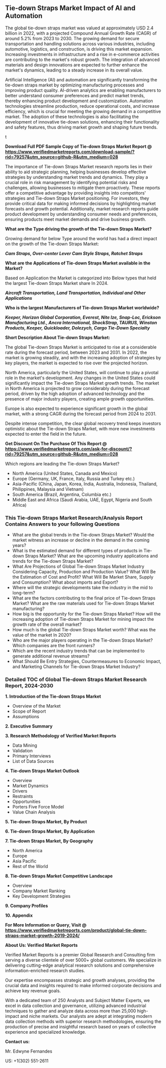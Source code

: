 <h2>Tie-down Straps Market Impact of AI and Automation</h2><p>The global tie-down straps market was valued at approximately USD 2.4 billion in 2022, with a projected Compound Annual Growth Rate (CAGR) of around 5.2% from 2023 to 2030. The growing demand for secure transportation and handling solutions across various industries, including automotive, logistics, and construction, is driving this market expansion. Increasing investments in infrastructure and a rise in e-commerce activities are contributing to the market's robust growth. The integration of advanced materials and design innovations are expected to further enhance the market's dynamics, leading to a steady increase in its overall value.</p><p>Artificial Intelligence (AI) and automation are significantly transforming the tie-down straps market by optimizing manufacturing processes and improving product quality. AI-driven analytics are enabling manufacturers to better understand consumer preferences and predict market trends, thereby enhancing product development and customization. Automation technologies streamline production, reduce operational costs, and increase efficiency, which is crucial for meeting the growing demand in a competitive market. The adoption of these technologies is also facilitating the development of innovative tie-down solutions, enhancing their functionality and safety features, thus driving market growth and shaping future trends.</p>t</p><p id="" class=""><strong>Download Full PDF Sample Copy of Tie-down Straps Market Report @ <a href="https://www.verifiedmarketreports.com/download-sample/?rid=79257&utm_source=github-R&utm_medium=028" target="_blank">https://www.verifiedmarketreports.com/download-sample/?rid=79257&utm_source=github-R&utm_medium=028</a></strong></p><p>The importance of&nbsp;Tie-down Straps Market research reports lies in their ability to aid strategic planning, helping businesses develop effective strategies by understanding market trends and dynamics. They play a crucial role in risk management by identifying potential risks and challenges, allowing businesses to mitigate them proactively. These reports offer a competitive advantage by providing insights into competitors' strategies and Tie-down Straps Market positioning. For investors, they provide critical data for making informed decisions by highlighting market forecasts and growth potential. Additionally, market research reports guide product development by understanding consumer needs and preferences, ensuring products meet market demands and drive business growth.</p><p><strong>What are the&nbsp;Type driving the growth of the Tie-down Straps Market?</strong></p><p id="" class="">Growing demand for below Type around the world has had a direct impact on the growth of the Tie-down Straps Market:</p><em><strong>Cam Straps, Over-center Lever Cam Style Straps, Ratchet Straps</strong></em></p><strong>What are the&nbsp;Applications&nbsp;of Tie-down Straps Market available in the Market?</strong></p><p id="" class="">Based on Application the Market is categorized into Below types that held the largest Tie-down Straps Market share In 2024.</p><em><strong>Aircraft Transportation, Land Transportation, Individual and Other Applications</strong></em></p><strong>Who is the largest Manufacturers of Tie-down Straps Market worldwide?</strong></p><p><em><strong>Keeper, Horizon Global Corporation, Everest, Nite lze, Snap-Loc, Erickson Manufacturing Ltd., Ancra International, ShockStrap, TAURUS, Winston Products, Keeper, Quickloader, Dolezych, Cargo Tie-Down Specialty</strong></em></p><p id="" class=""><strong>Short Description About Tie-down Straps Market:</strong></p><p>The global Tie-down Straps Market is anticipated to rise at a considerable rate during the forecast period, between 2023 and 2031. In 2022, the market is growing steadily, and with the increasing adoption of strategies by key players, the market is expected to rise over the projected horizon.</p><p>North America, particularly the United States, will continue to play a pivotal role in the market's development. Any changes in the United States could significantly impact the Tie-down Straps Market growth trends. The market in North America is projected to grow considerably during the forecast period, driven by the high adoption of advanced technology and the presence of major industry players, creating ample growth opportunities.</p><p>Europe is also expected to experience significant growth in the global market, with a strong CAGR during the forecast period from 2024 to 2031.</p><p>Despite intense competition, the clear global recovery trend keeps investors optimistic about the Tie-down Straps Market, with more new investments expected to enter the field in the future.</p><p id="" class=""><strong>Get Discount On The Purchase Of This Report @ <a href="https://www.verifiedmarketreports.com/ask-for-discount/?rid=79257&utm_source=github-R&utm_medium=028" target="_blank">https://www.verifiedmarketreports.com/ask-for-discount/?rid=79257&utm_source=github-R&utm_medium=028</a></strong></p>Which regions are leading the Tie-down Straps Market?</p><ul><li>North America (United States, Canada and Mexico)</li><li>Europe (Germany, UK, France, Italy, Russia and Turkey etc.)</li><li>Asia-Pacific (China, Japan, Korea, India, Australia, Indonesia, Thailand, Philippines, Malaysia and Vietnam)</li><li>South America (Brazil, Argentina, Columbia etc.)</li><li>Middle East and Africa (Saudi Arabia, UAE, Egypt, Nigeria and South Africa)</li></ul><h3 id="" class="">This Tie-down Straps Market Research/Analysis Report Contains Answers to your following Questions</h3><ul><li>What are the global trends in the Tie-down Straps Market? Would the market witness an increase or decline in the demand in the coming years?</li><li>What is the estimated demand for different types of products in Tie-down Straps Market? What are the upcoming industry applications and trends for the Tie-down Straps Market?</li><li>What Are Projections of Global Tie-down Straps Market Industry Considering Capacity, Production and Production Value? What Will Be the Estimation of Cost and Profit? What Will Be Market Share, Supply and Consumption? What about imports and Export?</li><li>Where will the strategic developments take the industry in the mid to long-term?</li><li>What are the factors contributing to the final price of Tie-down Straps Market? What are the raw materials used for Tie-down Straps Market manufacturing?</li><li>How big is the opportunity for the Tie-down Straps Market? How will the increasing adoption of Tie-down Straps Market for mining impact the growth rate of the overall market?</li><li>How much is the global Tie-down Straps Market worth? What was the value of the market In 2020?</li><li>Who are the major players operating in the Tie-down Straps Market? Which companies are the front runners?</li><li>Which are the recent industry trends that can be implemented to generate additional revenue streams?</li><li>What Should Be Entry Strategies, Countermeasures to Economic Impact, and Marketing Channels for Tie-down Straps Market Industry?</li></ul><h3 id="" class="">Detailed TOC of Global Tie-down Straps Market Research Report, 2024-2030</h3><p id="" class=""><strong>1. Introduction of the Tie-down Straps Market</strong></p><ul><li>Overview of the Market</li><li>Scope of Report</li><li>Assumptions</li></ul><p id="" class=""><strong>2. Executive Summary</strong></p><p id="" class=""><strong>3. Research Methodology of Verified Market Reports</strong></p><ul><li>Data Mining</li><li>Validation</li><li>Primary Interviews</li><li>List of Data Sources</li></ul><p id="" class=""><strong>4. Tie-down Straps Market Outlook</strong></p><ul><li>Overview</li><li>Market Dynamics</li><li>Drivers</li><li>Restraints</li><li>Opportunities</li><li>Porters Five Force Model</li><li>Value Chain Analysis</li></ul><p id="" class=""><strong>5. Tie-down Straps Market, By Product</strong></p><p id="" class=""><strong>6. Tie-down Straps Market, By Application</strong></p><p id="" class=""><strong>7. Tie-down Straps Market, By Geography</strong></p><ul><li>North America</li><li>Europe</li><li>Asia Pacific</li><li>Rest of the World</li></ul><p id="" class=""><strong>8. Tie-down Straps Market Competitive Landscape</strong></p><ul><li>Overview</li><li>Company Market Ranking</li><li>Key Development Strategies</li></ul><p id="" class=""><strong>9. Company Profiles</strong></p><p id="" class=""><strong>10. Appendix</strong></p><p id="" class=""><strong>For More Information or Query, Visit @ <a href="https://www.verifiedmarketreports.com/product/global-tie-down-straps-market-growth-2019-2024/" target="_blank">https://www.verifiedmarketreports.com/product/global-tie-down-straps-market-growth-2019-2024/</a></strong></p><p id="" class=""><strong>About Us: Verified Market Reports</strong></p><p id="" class="">Verified Market Reports is a premier Global Research and Consulting firm serving a diverse clientele of over 5000+ global customers. We specialize in delivering cutting-edge analytical research solutions and comprehensive information-enriched research studies.</p><p id="" class="">Our expertise encompasses strategic and growth analyses, providing the crucial data and insights required to make informed corporate decisions and achieve key revenue goals.</p><p id="" class="">With a dedicated team of 250 Analysts and Subject Matter Experts, we excel in data collection and governance, utilizing advanced industrial techniques to gather and analyze data across more than 25,000 high-impact and niche markets. Our analysts are adept at integrating modern data collection methods with superior research methodologies, ensuring the production of precise and insightful research based on years of collective experience and specialized knowledge.</p><p id="" class=""><strong>Contact us:</strong></p><p id="" class="">Mr. Edwyne Fernandes</p><p id="" class="">US: +1(302) 551-2611</p>